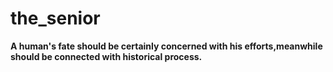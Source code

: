 # the_senior
**A human's fate should be certainly concerned with his efforts,meanwhile should be connected with historical process.**
